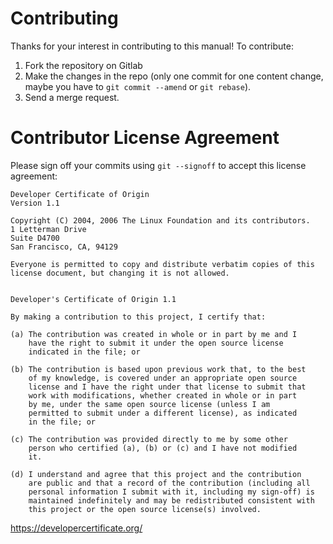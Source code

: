 
Contributing
============

Thanks for your interest in contributing to this manual! To contribute:

1. Fork the repository on Gitlab
1. Make the changes in the repo (only one commit for one content change, maybe you have to `git commit --amend` or `git rebase`).
1. Send a merge request.


Contributor License Agreement
=============================

Please sign off your commits using `git --signoff` to accept this license agreement:

	Developer Certificate of Origin
	Version 1.1

	Copyright (C) 2004, 2006 The Linux Foundation and its contributors.
	1 Letterman Drive
	Suite D4700
	San Francisco, CA, 94129

	Everyone is permitted to copy and distribute verbatim copies of this
	license document, but changing it is not allowed.


	Developer's Certificate of Origin 1.1

	By making a contribution to this project, I certify that:

	(a) The contribution was created in whole or in part by me and I
	    have the right to submit it under the open source license
	    indicated in the file; or

	(b) The contribution is based upon previous work that, to the best
	    of my knowledge, is covered under an appropriate open source
	    license and I have the right under that license to submit that
	    work with modifications, whether created in whole or in part
	    by me, under the same open source license (unless I am
	    permitted to submit under a different license), as indicated
	    in the file; or

	(c) The contribution was provided directly to me by some other
	    person who certified (a), (b) or (c) and I have not modified
	    it.

	(d) I understand and agree that this project and the contribution
	    are public and that a record of the contribution (including all
	    personal information I submit with it, including my sign-off) is
	    maintained indefinitely and may be redistributed consistent with
	    this project or the open source license(s) involved.

https://developercertificate.org/
